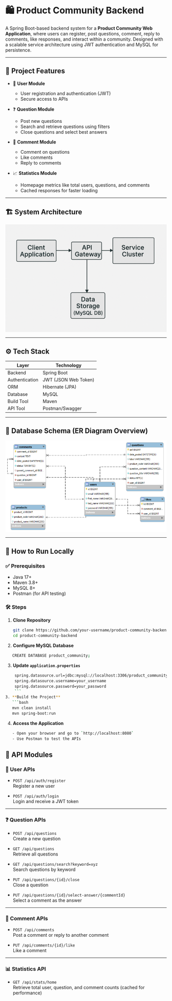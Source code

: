 # 🛍️ Product Community Backend

A Spring Boot-based backend system for a **Product Community Web Application**, where users can register, post questions, comment, reply to comments, like responses, and interact within a community. Designed with a scalable service architecture using JWT authentication and MySQL for persistence.

---

## 📌 Project Features

- 🔐 **User Module**
    - User registration and authentication (JWT)
    - Secure access to APIs

- ❓ **Question Module**
    - Post new questions
    - Search and retrieve questions using filters
    - Close questions and select best answers

- 💬 **Comment Module**
    - Comment on questions
    - Like comments
    - Reply to comments

- 📈 **Statistics Module**
    - Homepage metrics like total users, questions, and comments
    - Cached responses for faster loading

---

## 🏗️ System Architecture
![System Architecture](images/System.png)

---
## ⚙️ Tech Stack

| Layer             | Technology                     |
|------------------|---------------------------------|
| Backend           | Spring Boot                    |
| Authentication    | JWT (JSON Web Token)           |
| ORM               | Hibernate (JPA)                |
| Database          | MySQL                          |
| Build Tool        | Maven                          |
| API Tool          | Postman/Swagger                |

---
## 🧩 Database Schema (ER Diagram Overview)
![ER Diagram](images/ErProduct.png)

---

## 🚀 How to Run Locally

### ✅ Prerequisites

- Java 17+
- Maven 3.8+
- MySQL 8+
- Postman (for API testing)

### 🛠️ Steps

1. **Clone Repository**
   ```bash
   git clone https://github.com/your-username/product-community-backend.git
   cd product-community-backend
   ```
2. **Configure MySQL Database**
```bash
   CREATE DATABASE product_community;
   ```
3. **Update `application.properties`**
```bash
    spring.datasource.url=jdbc:mysql://localhost:3306/product_community
    spring.datasource.username=your_username
    spring.datasource.password=your_password
    ```
3. **Build the Project**
   ```bash
   mvn clean install
   mvn spring-boot:run
   ```
4. **Access the Application**
```bash
   - Open your browser and go to `http://localhost:8080`
   - Use Postman to test the APIs
 ```
## 📡 API Modules

### 🔐 User APIs

- `POST /api/auth/register`  
  Register a new user

- `POST /api/auth/login`  
  Login and receive a JWT token

---

### ❓ Question APIs

- `POST /api/questions`  
  Create a new question

- `GET /api/questions`  
  Retrieve all questions

- `GET /api/questions/search?keyword=xyz`  
  Search questions by keyword

- `PUT /api/questions/{id}/close`  
  Close a question

- `PUT /api/questions/{id}/select-answer/{commentId}`  
  Select a comment as the answer

---

### 💬 Comment APIs

- `POST /api/comments`  
  Post a comment or reply to another comment

- `PUT /api/comments/{id}/like`  
  Like a comment

---

### 📊 Statistics API

- `GET /api/stats/home`  
  Retrieve total user, question, and comment counts (cached for performance)
